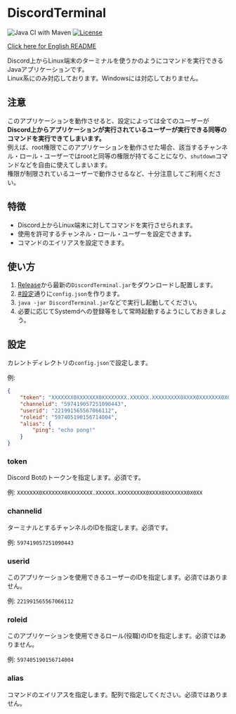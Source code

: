 # DiscordTerminal

![Java CI with Maven](https://github.com/book000/DiscordTerminal/workflows/Java%20CI%20with%20Maven/badge.svg)
[![License](https://img.shields.io/github/license/jaoafa/CheckRegionIntersects)](https://github.com/jaoafa/CheckRegionIntersects/blob/master/LICENSE)

[Click here for English README](https://github.com/book000/DiscordTerminal/blob/master/README.md)

Discord上からLinux端末のターミナルを使うかのようにコマンドを実行できるJavaアプリケーションです。  
Linux系にのみ対応しております。Windowsには対応しておりません。

## 注意

このアプリケーションを動作させると、設定によっては全てのユーザーが**Discord上からアプリケーションが実行されているユーザーが実行できる同等のコマンドを実行できてしまいます。**  
例えば、root権限でこのアプリケーションを動作させた場合、該当するチャンネル・ロール・ユーザーではrootと同等の権限が持てることになり、`shutdown`コマンドなどを自由に使えてしまいます。  
権限が制限されているユーザーで動作させるなど、十分注意してご利用ください。

## 特徴

- Discord上からLinux端末に対してコマンドを実行させられます。
- 使用を許可するチャンネル・ロール・ユーザーを設定できます。
- コマンドのエイリアスを設定できます。

## 使い方

1. [Release](https://github.com/book000/DiscordTerminal/releases)から最新の`DiscordTerminal.jar`をダウンロードし配置します。
2. [#設定](#設定)通りに`config.json`を作ります。
3. `java -jar DiscordTerminal.jar`などで実行し起動してください。
4. 必要に応じてSystemdへの登録等をして常時起動するようにしておきましょう。

## 設定

カレントディレクトリの`config.json`で設定します。

例:

```json
{
    "token": "XXXXXXX0XXXXXXX0XXXXXXXX.XXXXXX.XXXXXXXXX0XXXX0XXXXXXX0X0XX",
    "channelid": "597419057251090443",
    "userid": "221991565567066112",
    "roleid": "597405190156714004",
    "alias": {
        "ping": "echo pong!"
    }
}
```

### token

Discord Botのトークンを指定します。必須です。

例: `XXXXXXX0XXXXXXX0XXXXXXXX.XXXXXX.XXXXXXXXX0XXXX0XXXXXXX0X0XX`

### channelid

ターミナルとするチャンネルのIDを指定します。必須です。

例: `597419057251090443`

### userid

このアプリケーションを使用できるユーザーのIDを指定します。必須ではありません。

例: `221991565567066112`

### roleid

このアプリケーションを使用できるロール(役職)のIDを指定します。必須ではありません。

例: `597405190156714004`

### alias

コマンドのエイリアスを指定します。配列で指定してください。必須ではありません。

